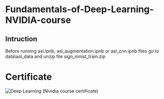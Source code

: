 # Fundamentals-of-Deep-Learning-NVIDIA-course

## Intruction
Before running asl.ipnb, asl_augmentation.ipnb or asl_cnn.ipnb files go to data\asl_data and unzip file sign_mnist_train.zip

# Certificate
![Deep Learning (Nividia course certificate)](https://user-images.githubusercontent.com/64315038/128064231-005e7542-d7dd-47e9-9f4a-16def071e403.jpg)
